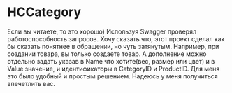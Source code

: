 # HCCategory
Если вы читаете, то это хорошо)
Используя Swagger проверял работоспособность запросов.
Хочу сказать что, этот проект сделал как бы сказать понятнее в обращении, но чуть затянутым.
Например, при создании товара, вы только создаете товар. А дополнение можно отдельно задать указав в Name что хотите(вес, размер или цвет) и в Value значение, и идентификаторы в CategoryID и ProductID. Для меня это было удобный и простым решением.
Надеюсь у меня получиться впечетлить вас.
